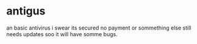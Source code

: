 # antigus
an basic antivirus i swear its secured no payment or sommething else still needs updates soo it will have somme bugs.
